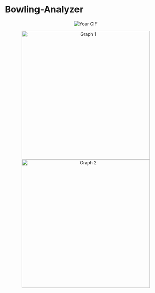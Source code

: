 # Bowling-Analyzer
<!-- Gif in the middle -->
<p align="center">
  <img src="path/to/your/gif.gif" alt="Your GIF" />
</p>

<!-- Graphs side by side -->
<p align="center">
  <img src="/readme/left_knee.png" alt="Graph 1" width="400"/>
  <img src="/readme/right_knee.png" alt="Graph 2" width="400"/>
</p>
